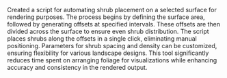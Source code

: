 
Created a script for automating shrub placement on a selected surface for rendering purposes. The process begins by defining the surface area, followed by generating offsets at specified intervals. These offsets are then divided across the surface to ensure even shrub distribution. The script places shrubs along the offsets in a single click, eliminating manual positioning. Parameters for shrub spacing and density can be customized, ensuring flexibility for various landscape designs. This tool significantly reduces time spent on arranging foliage for visualizations while enhancing accuracy and consistency in the rendered output.
